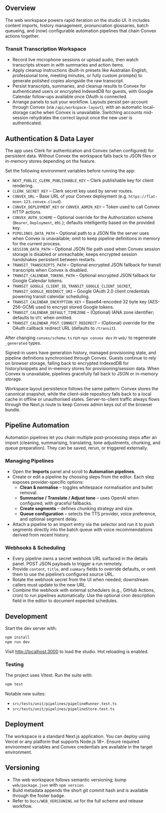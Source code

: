 ## Overview

The web workspace powers rapid iteration on the studio UI. It includes content imports, history management, pronunciation glossaries, batch queueing, and (now) configurable automation pipelines that chain Convex actions together.

### Transit Transcription Workspace
- Record live microphone sessions or upload audio, then watch transcripts stream in with summaries and action items.
- Apply cleanup instructions (built-in presets like Australian English, professional tone, meeting minutes, or fully custom prompts) to generate polished copies alongside the raw transcript.
- Persist transcripts, summaries, and cleanup results to Convex for authenticated users or encrypted IndexedDB for guests, with Google Calendar follow-ups available once OAuth is connected.
- Arrange panels to suit your workflow. Layouts persist per-account through Convex (via `/api/workspace-layout`), with an automatic local-storage cache when Convex is unavailable. Switching accounts mid-session rehydrates the correct layout once the new user is authenticated.

## Authentication & Data Layer

The app uses Clerk for authentication and Convex (when configured) for persistent data. Without Convex the workspace falls back to JSON files or in-memory stores depending on the feature.

Set the following environment variables before running the app:

- `NEXT_PUBLIC_CLERK_PUBLISHABLE_KEY` – Clerk publishable key for client rendering.
- `CLERK_SECRET_KEY` – Clerk secret key used by server routes.
- `CONVEX_URL` – Base URL of your Convex deployment (e.g. `https://flat-moon-123.convex.cloud`).
- `CONVEX_DEPLOYMENT_KEY` or `CONVEX_ADMIN_KEY` – Token used to call Convex HTTP actions.
- `CONVEX_AUTH_SCHEME` – Optional override for the Authorization scheme (`Bearer`, `Deployment`, etc.); defaults intelligently based on the provided key.
- `PIPELINES_DATA_PATH` – Optional path to a JSON file the server uses when Convex is unavailable; omit to keep pipeline definitions in memory for the current process.
- `SESSION_DATA_PATH` – Optional JSON file path used when Convex session storage is disabled or unreachable; keeps encrypted session handshakes persistent between restarts.
- `TRANSIT_TRANSCRIPTS_PATH` – Optional encrypted JSON fallback for transit transcripts when Convex is disabled.
- `TRANSIT_CALENDAR_TOKENS_PATH` – Optional encrypted JSON fallback for Google Calendar tokens.
- `TRANSIT_GOOGLE_CLIENT_ID`, `TRANSIT_GOOGLE_CLIENT_SECRET`, `TRANSIT_GOOGLE_REDIRECT_URI` – Google OAuth 2.0 client credentials powering transit calendar scheduling.
- `TRANSIT_CALENDAR_ENCRYPTION_KEY` – Base64-encoded 32 byte key (AES-256-GCM) used to encrypt stored Google tokens.
- `TRANSIT_CALENDAR_DEFAULT_TIMEZONE` – (Optional) IANA zone identifier; defaults to `UTC` when omitted.
- `TRANSIT_CALENDAR_POST_CONNECT_REDIRECT` – (Optional) override for the OAuth callback redirect URL (defaults to `/transit`).

After changing `convex/schema.ts` run `npx convex dev` in `web/` to regenerate `_generated` types.

Signed-in users have generation history, managed provisioning state, and pipeline definitions synchronised through Convex. Guests continue to rely on browser storage, falling back to encrypted IndexedDB for history/snippets and in-memory stores for provisioning/session data. When Convex is unavailable, pipelines gracefully fall back to JSON or in-memory storage.

Workspace layout persistence follows the same pattern: Convex stores the canonical snapshot, while the client-side repository falls back to a local cache in offline or unauthorised states. Server-to-client traffic always flows through the Next.js route to keep Convex admin keys out of the browser bundle.

## Pipeline Automation

Automation pipelines let you chain multiple post-processing steps after an import (cleaning, summarising, translating, tone adjustments, chunking, and queue preparation). They can be saved, rerun, or triggered externally.

### Managing Pipelines

- Open the **Imports** panel and scroll to **Automation pipelines**.
- Create or edit a pipeline by choosing steps from the editor. Each step exposes provider-specific options:
  - **Clean & normalise** – toggles whitespace normalisation and bullet removal.
  - **Summarise / Translate / Adjust tone** – uses OpenAI when configured, with graceful fallbacks.
  - **Create segments** – defines chunking strategy and size.
  - **Queue configuration** – selects the TTS provider, voice preference, and optional segment delay.
- Attach a pipeline to an import entry via the selector and run it to push segments directly into the batch queue with voice recommendations derived from recent history.

### Webhooks & Scheduling

- Every pipeline owns a secret webhook URL surfaced in the details panel. POST JSON payloads to trigger a run remotely.
- Provide `content`, `title`, and `summary` fields to override defaults, or omit them to use the pipeline’s configured source URL.
- Rotate the webhook secret from the UI when needed; downstream callers must update to the new URL.
- Combine the webhook with external schedulers (e.g., GitHub Actions, cron) to run pipelines automatically. Use the optional cron description field in the editor to document expected schedules.

## Development

Start the dev server with:

```bash
npm install
npm run dev
```

Visit [http://localhost:3000](http://localhost:3000) to load the studio. Hot reloading is enabled.

### Testing

The project uses Vitest. Run the suite with:

```bash
npm test
```

Notable new suites:
- `src/tests/unit/pipelines/pipelineRunner.test.ts`
- `src/tests/unit/pipelines/pipelineStore.test.ts`

## Deployment

The workspace is a standard Next.js application. You can deploy using Vercel or any platform that supports Node.js 18+. Ensure required environment variables and Convex credentials are available in the target environment.

## Versioning

- The web workspace follows semantic versioning; bump `web/package.json` with `npm version`.
- Build metadata appends the short git commit hash and is available through the footer badge.
- Refer to `Docs/WEB_VERSIONING.md` for the full scheme and release workflow.
